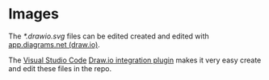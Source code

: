 # Images

The _*.drawio.svg_ files can be edited created and edited with [app.diagrams.net (draw.io)](https://app.diagrams.net/).

The [Visual Studio Code](https://code.visualstudio.com/) [Draw.io integration plugin](https://marketplace.visualstudio.com/items?itemName=hediet.vscode-drawio) makes it very easy create and edit these files in the repo.
